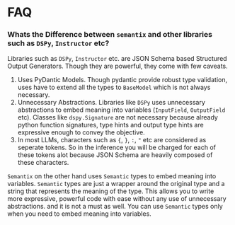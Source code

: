 # FAQ

### Whats the Difference between `semantix` and other libraries such as `DSPy`, `Instructor` etc?

Libraries such as `DSPy`, `Instructor` etc. are JSON Schema based Structured Output Generators. Though they are powerful, they come with few caveats.

1. Uses PyDantic Models. Though pydantic provide robust type validation, uses have to extend all the types to `BaseModel` which is not always necessary.
2. Unnecessary Abstractions. Libraries like `DSPy` uses unnecessary abstractions to embed meaning into variables (`InputField`, `OutputField` etc). Classes like `dspy.Signature` are not necessary because already python function signatures, type hints and output type hints are expressive enough to convey the objective.
3. In most LLMs, characters such as `{`, `}`, `:`, `"` etc are considered as seperate tokens. So in the inference you will be charged for each of these tokens alot because JSON Schema are heavily composed of these characters.

`Semantix` on the other hand uses `Semantic` types to embed meaning into variables. `Semantic` types are just a wrapper around the original type and a string that represents the meaning of the type. This allows you to write more expressive, powerful code with ease without any use of unnecessary abstractions. and it is not a must as well. You can use `Semantic` types only when you need to embed meaning into variables.
